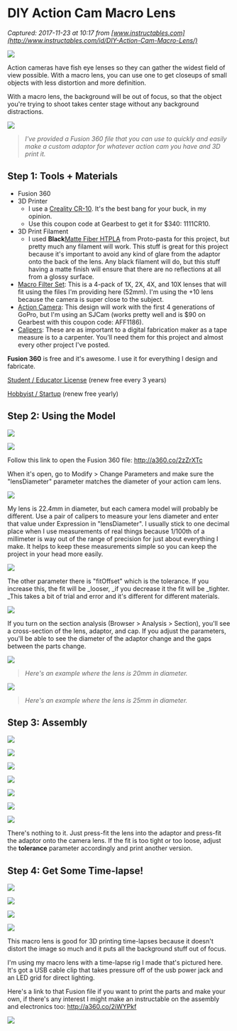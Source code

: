 # DIY Action Cam Macro Lens

_Captured: 2017-11-23 at 10:17 from [www.instructables.com](http://www.instructables.com/id/DIY-Action-Cam-Macro-Lens/)_

![](https://cdn.instructables.com/F04/938F/JA2TIXLA/F04938FJA2TIXLA.MEDIUM.jpg)

Action cameras have fish eye lenses so they can gather the widest field of view possible. With a macro lens, you can use one to get closeups of small objects with less distortion and more definition.

With a macro lens, the background will be out of focus, so that the object you're trying to shoot takes center stage without any background distractions.

![](https://www.instructables.com/files/deriv/FT5/VH3Q/JA2TJ0PX/FT5VH3QJA2TJ0PX.ANIMATED.LARGE.gif)

> _I've provided a Fusion 360 file that you can use to quickly and easily make a custom adaptor for whatever action cam you have and 3D print it._

## Step 1: Tools + Materials

  * Fusion 360 
  * 3D Printer
    * I use a [Creality CR-10](https://www.gearbest.com/3d-printers-3d-printer-kits/pp_441281.html?lkid=11217563). It's the best bang for your buck, in my opinion.
    * Use this coupon code at Gearbest to get it for $340: 1111CR10.
  * 3D Print Filament
    * I used **Black**[Matte Fiber HTPLA](https://www.proto-pasta.com/collections/new-releases-favorites/products/matte-fiber-htpla-white) from Proto-pasta for this project, but pretty much any filament will work. This stuff is great for this project because it's important to avoid any kind of glare from the adaptor onto the back of the lens. Any black filament will do, but this stuff having a matte finish will ensure that there are no reflections at all from a glossy surface.
  * [Macro Filter Set](http://www.amazon.com/dp/B002P9HXMW/?tag=instructabl09-20): This is a 4-pack of 1X, 2X, 4X, and 10X lenses that will fit using the files I'm providing here (52mm). I'm using the +10 lens because the camera is super close to the subject.
  * [Action Camera](https://www.gearbest.com/action-cameras/pp_449914.html?): This design will work with the first 4 generations of GoPro, but I'm using an SJCam (works pretty well and is $90 on Gearbest with this coupon code: AFF1186).
  * [Calipers](http://www.amazon.com/dp/B000GSLKIW/?tag=instructabl09-20): These are as important to a digital fabrication maker as a tape measure is to a carpenter. You'll need them for this project and almost every other project I've posted.

**Fusion 360** is free and it's awesome. I use it for everything I design and fabricate.

[Student / Educator License](https://www.autodesk.com/products/fusion-360/students-teachers-educators?mktvar004=711322&internalc=true) (renew free every 3 years)

[Hobbyist / Startup](http://www.autodesk.com/products/fusion-360/overview?mktvar004=711323&internalc=true) (renew free yearly)

## Step 2: Using the Model

![](https://cdn.instructables.com/FFO/DIG6/J9YJG1JT/FFODIG6J9YJG1JT.MEDIUM.jpg)

![](https://cdn.instructables.com/FE6/3SRE/J9YJG1J2/FE63SREJ9YJG1J2.MEDIUM.jpg)

Follow this link to open the Fusion 360 file: <http://a360.co/2zZrXTc>

When it's open, go to Modify > Change Parameters and make sure the "lensDiameter" parameter matches the diameter of your action cam lens.

![](https://www.instructables.com/files/deriv/FVJ/85FJ/J9YJG1KS/FVJ85FJJ9YJG1KS.LARGE.jpg)

My lens is 22.4mm in diameter, but each camera model will probably be different. Use a pair of calipers to measure your lens diameter and enter that value under Expression in "lensDiameter". I usually stick to one decimal place when I use measurements of real things because 1/100th of a millimeter is way out of the range of precision for just about everything I make. It helps to keep these measurements simple so you can keep the project in your head more easily.

![](https://www.instructables.com/files/deriv/FHA/0WY9/JA2TJ5PC/FHA0WY9JA2TJ5PC.LARGE.jpg)

The other parameter there is "fitOffset" which is the tolerance. If you increase this, the fit will be _looser, _if you decrease it the fit will be _tighter. _This takes a bit of trial and error and it's different for different materials.

![](https://www.instructables.com/files/deriv/FJ8/KB65/J9YJG1JZ/FJ8KB65J9YJG1JZ.LARGE.jpg)

If you turn on the section analysis (Browser > Analysis > Section), you'll see a cross-section of the lens, adaptor, and cap. If you adjust the parameters, you'll be able to see the diameter of the adaptor change and the gaps between the parts change.

![](https://www.instructables.com/files/deriv/FJT/IJ7N/J9YJG1JY/FJTIJ7NJ9YJG1JY.LARGE.jpg)

> _Here's an example where the lens is 20mm in diameter._

![](https://www.instructables.com/files/deriv/FIX/81OC/J9YJG1JV/FIX81OCJ9YJG1JV.LARGE.jpg)

> _Here's an example where the lens is 25mm in diameter._

## Step 3: Assembly

![](https://cdn.instructables.com/FOR/T085/J9YJG2TF/FORT085J9YJG2TF.MEDIUM.jpg)

![](https://cdn.instructables.com/FI6/RFYY/J9YJG2UD/FI6RFYYJ9YJG2UD.SMALL.jpg)

![](https://cdn.instructables.com/FD2/3LPF/J9YJG2UF/FD23LPFJ9YJG2UF.SMALL.jpg)

![](https://cdn.instructables.com/F1X/H0GJ/J9YJG2UG/F1XH0GJJ9YJG2UG.SMALL.jpg)

![](https://cdn.instructables.com/F65/0UPT/J9YJG2UJ/F650UPTJ9YJG2UJ.SMALL.jpg)

![](https://cdn.instructables.com/FJY/OPSI/J9YJG2V6/FJYOPSIJ9YJG2V6.SMALL.jpg)

![](https://www.instructables.com/files/deriv/FDB/W6JI/J9YJG1CB/FDBW6JIJ9YJG1CB.ANIMATED.LARGE.gif)

There's nothing to it. Just press-fit the lens into the adaptor and press-fit the adaptor onto the camera lens. If the fit is too tight or too loose, adjust the **tolerance** parameter accordingly and print another version.

## Step 4: Get Some Time-lapse!

![](https://cdn.instructables.com/F5U/E2LG/J9YJG32A/F5UE2LGJ9YJG32A.MEDIUM.jpg)

![](https://cdn.instructables.com/FSN/5W57/J9YJG32O/FSN5W57J9YJG32O.SMALL.jpg)

![](https://cdn.instructables.com/F39/OHIJ/JA1TQ28M/F39OHIJJA1TQ28M.SMALL.jpg)

![](https://cdn.instructables.com/FEC/KUEX/JA1TQ28S/FECKUEXJA1TQ28S.SMALL.jpg)

This macro lens is good for 3D printing time-lapses because it doesn't distort the image so much and it puts all the background stuff out of focus.

I'm using my macro lens with a time-lapse rig I made that's pictured here. It's got a USB cable clip that takes pressure off of the usb power jack and an LED grid for direct lighting.

Here's a link to that Fusion file if you want to print the parts and make your own, if there's any interest I might make an instructable on the assembly and electronics too: <http://a360.co/2iWYPkf>

![](https://cdn.instructables.com/F3C/RDM1/J9YJFY1E/F3CRDM1J9YJFY1E.ANIMATED.LARGE.gif)
